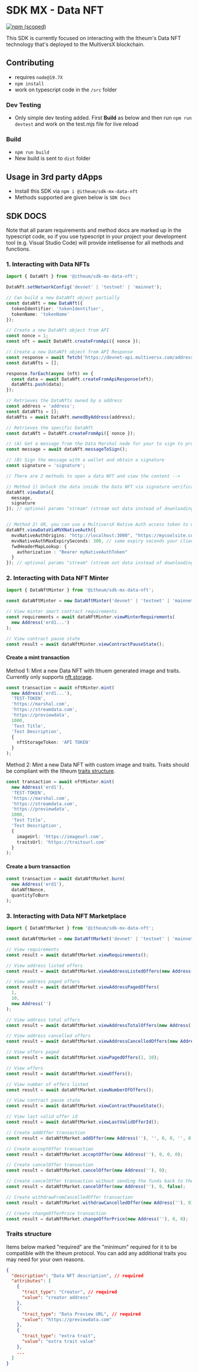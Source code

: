 # SDK MX - Data NFT

[![npm (scoped)](https://img.shields.io/npm/v/@itheum/sdk-mx-data-nft?style=for-the-badge)](https://www.npmjs.com/package/@itheum/sdk-mx-data-nft)

This SDK is currently focused on interacting with the Itheum's Data NFT technology that's deployed to the MultiversX blockchain.

## Contributing

- requires `node@19.7X`
- `npm install`
- work on typescript code in the `/src` folder

### Dev Testing

- Only simple dev testing added. First **Build** as below and then run `npm run devtest` and work on the test.mjs file for live reload

### Build

- `npm run build`
- New build is sent to `dist` folder

## Usage in 3rd party dApps

- Install this SDK via `npm i @itheum/sdk-mx-data-nft`
- Methods supported are given below is `SDK Docs`

## SDK DOCS

Note that all param requirements and method docs are marked up in the typescript code, so if you use typescript in your project your development tool (e.g. Visual Studio Code) will provide intellisense for all methods and functions.

### 1. Interacting with Data NFTs

```typescript
import { DataNft } from '@itheum/sdk-mx-data-nft';

DataNft.setNetworkConfig('devnet' | 'testnet' | 'mainnet');

// Can build a new DataNft object partially
const dataNft = new DataNft({
  tokenIdentifier: 'tokenIdentifier',
  tokenName: 'tokenName'
});

// Create a new DataNft object from API
const nonce = 1;
const nft = await DataNft.createFromApi({ nonce });

// Create a new DataNft object from API Response
const response = await fetch('https://devnet-api.multiversx.com/address/nfts');
const dataNfts = [];

response.forEach(async (nft) => {
  const data = await DataNft.createFromApiResponse(nft);
  dataNfts.push(data);
});

// Retrieves the DataNfts owned by a address
const address = 'address';
const dataNfts = [];
dataNfts = await DataNft.ownedByAddress(address);

// Retrieves the specific DataNft
const dataNft = DataNft.createFromApi({ nonce });

// (A) Get a message from the Data Marshal node for your to sign to prove ownership
const message = await dataNft.messageToSign();

// (B) Sign the message with a wallet and obtain a signature
const signature = 'signature';

// There are 2 methods to open a data NFT and view the content -->

// Method 1) Unlock the data inside the Data NFT via signature verification
dataNft.viewData({
  message,
  signature
}); // optional params "stream" (stream out data instead of downloading file), "fwdAllHeaders"/"fwdHeaderKeys", "fwdHeaderMapLookup" can be used to pass headers like Authorization to origin Data Stream servers


// Method 2) OR, you can use a MultiversX Native Auth access token to unlock the data inside the Data NFT without the need for the the signature steps above (A)(B). This has a much better UX
dataNft.viewDataViaMVXNativeAuth({
  mvxNativeAuthOrigins: "http://localhost:3000", "https://mycoolsite.com"], // same whitelist domains your client app used when generating native auth token
  mvxNativeAuthMaxExpirySeconds: 300, // same expiry seconds your client app used when generating native auth token
  fwdHeaderMapLookup: {
    authorization : "Bearer myNativeAuthToken"
  }
}); // optional params "stream" (stream out data instead of downloading file), "fwdAllHeaders"/"fwdHeaderKeys" can be used to pass on the headers like Authorization to origin Data Stream servers
```

### 2. Interacting with Data NFT Minter

```typescript
import { DataNftMinter } from '@itheum/sdk-mx-data-nft';

const dataNftMinter = new DataNftMinter('devnet' | 'testnet' | 'mainnet');

// View minter smart contract requirements
const requirements = await dataNftMinter.viewMinterRequirements(
  new Address('erd1...')
);

// View contract pause state
const result = await dataNftMinter.viewContractPauseState();
```

#### Create a mint transaction

Method 1: Mint a new Data NFT with Ithuem generated image and traits.
Currently only supports [nft.storage](https://nft.storage/docs/quickstart/#get-an-api-token).

```typescript
const transaction = await nftMinter.mint(
  new Address('erd1...'),
  'TEST-TOKEN',
  'https://marshal.com',
  'https://streamdata.com',
  'https://previewdata',
  1000,
  'Test Title',
  'Test Description',
  {
    nftStorageToken: 'API TOKEN'
  }
);
```

Method 2: Mint a new Data NFT with custom image and traits.
Traits should be compliant with the Itheum [traits structure](#traits-structure).

```typescript
const transaction = await nftMinter.mint(
  new Address('erd1'),
  'TEST-TOKEN',
  'https://marshal.com',
  'https://streamdata.com',
  'https://previewdata',
  1000,
  'Test Title',
  'Test Description',
  {
    imageUrl: 'https://imageurl.com',
    traitsUrl: 'https://traitsurl.com'
  }
);
```

#### Create a burn transaction

```typescript
const transaction = await dataNftMarket.burn(
  new Address('erd1'),
  dataNftNonce,
  quantityToBurn
);
```

### 3. Interacting with Data NFT Marketplace

```typescript
import { DataNftMarket } from '@itheum/sdk-mx-data-nft';

const dataNftMarket = new DataNftMarket('devnet' | 'testnet' | 'mainnet');

// View requirements
const result = await dataNftMarket.viewRequirements();

// View address listed offers
const result = await dataNftMarket.viewAddressListedOffers(new Address(''));

// View address paged offers
const result = await dataNftMarket.viewAddressPagedOffers(
  1,
  10,
  new Address('')
);

// View address total offers
const result = await dataNftMarket.viewAddressTotalOffers(new Address(''));

// View address cancelled offers
const result = await dataNftMarket.viewAddressCancelledOffers(new Address(''));

// View offers paged
const result = await dataNftMarket.viewPagedOffers(1, 10);

// View offers
const result = await dataNftMarket.viewOffers();

// View number of offers listed
const result = await dataNftMarket.viewNumberOfOffers();

// View contract pause state
const result = await dataNftMarket.viewContractPauseState();

// View last valid offer id
const result = await dataNftMarket.viewLastValidOfferId();

// Create addOffer transaction
const result = dataNftMarket.addOffer(new Address(''), '', 0, 0, '', 0, 0, 0);

// Create acceptOffer transaction
const result = dataNftMarket.acceptOffer(new Address(''), 0, 0, 0);

// Create cancelOffer transaction
const result = dataNftMarket.cancelOffer(new Address(''), 0);

// Create cancelOffer transaction without sending the funds back to the owner
const result = dataNftMarket.cancelOffer(new Address(''), 0, false);

// Create withdrawFromCancelledOffer transaction
const result = dataNftMarket.withdrawCancelledOffer(new Address(''), 0);

// Create changeOfferPrice transaction
const result = dataNftMarket.changeOfferPrice(new Address(''), 0, 0);
```

### Traits structure

Items below marked "required" are the "minimum" required for it to be compatible with the Itheum protocol. You can add any additional traits you may need for your own reasons.

```json
{
  "description": "Data NFT description", // required
  "attributes": [
    {
      "trait_type": "Creator", // required
      "value": "creator address"
    },
    {
      "trait_type": "Data Preview URL", // required
      "value": "https://previewdata.com"
    },
    {
      "trait_type": "extra trait",
      "value": "extra trait value"
    },
    ...
  ]
}
```

